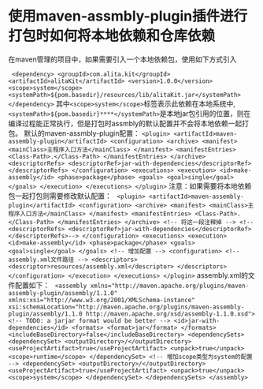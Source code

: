 使用maven-assmbly-plugin插件进行打包时如何将本地依赖和仓库依赖
===================================================================
在maven管理的项目中，如果需要引入一个本地依赖包，使用如下方式引入

`  <dependency>
        <groupId>com.alita.kit</groupId>
        <artifactId>alitaKit</artifactId>
        <version>1.0.0</version>
        <scope>system</scope>
        <systemPath>${pom.basedir}/resources/lib/alitaKit.jar</systemPath>
    </dependency> `
其中` <scope>system</scope> `标签表示此依赖在本地系统中,` <systemPath>${pom.basedir}****</systemPath>`是本地jar包引用的位置，则在编译过程能正常执行，但是打包时assmbly的默认配置并不会将本地依赖一起打包。
默认的maven-assmbly-plugin配置：
    ` <plugin>
            <artifactId>maven-assembly-plugin</artifactId>
                <configuration>
                    <archive>
                        <manifest>
                            <mainClass>主程序入口方法</mainClass>
                        </manifest>
                        <manifestEntries>
                            <Class-Path>.</Class-Path>
                        </manifestEntries>
                    </archive>
                    <descriptorRefs>
                        <descriptorRef>jar-with-dependencies</descriptorRef>
                    </descriptorRefs>
                </configuration>
                <executions>
                    <execution>
                        <id>make-assembly</id>
                        <phase>package</phase>
                        <goals>
                            <goal>single</goal>
                        </goals>
                </execution>
            </executions>
        </plugin> `
注意：如果需要将本地依赖包一起打包则需要修改默认配置：
` <plugin>
                <artifactId>maven-assembly-plugin</artifactId>
                <configuration>
                    <archive>
                        <manifest>
                            <mainClass>主程序入口方法</mainClass>
                        </manifest>
                        <manifestEntries>
                            <Class-Path>.</Class-Path>
                        </manifestEntries>
                    </archive>
                    <!-- 将这一段注释掉 -->
                    <!--<descriptorRefs>
                        <descriptorRef>jar-with-dependencies</descriptorRef>
                    </descriptorRefs>-->
                </configuration>
                <executions>
                    <execution>
                        <id>make-assembly</id>
                        <phase>package</phase>
                        <goals>
                            <goal>single</goal>
                        </goals>
                        <!-- 增加配置 -->
                        <configuration>
                            <!-- assembly.xml文件路径 -->
                            <descriptors>
                                <descriptor>resources/assembly.xml</descriptor>
                            </descriptors>
                        </configuration>
                    </execution>
                </executions>
            </plugin>`
assembly.xml的文件配置如下：
` <assembly xmlns="http://maven.apache.org/plugins/maven-assembly-plugin/assembly/1.1.0"
          xmlns:xsi="http://www.w3.org/2001/XMLSchema-instance"
          xsi:schemaLocation="http://maven.apache.org/plugins/maven-assembly-plugin/assembly/1.1.0 http://maven.apache.org/xsd/assembly-1.1.0.xsd">
    <!-- TODO: a jarjar format would be better -->
    <id>jar-with-dependencies</id>
    <formats>
        <format>jar</format>
    </formats>
    <includeBaseDirectory>false</includeBaseDirectory>
    <dependencySets>
        <dependencySet>
            <outputDirectory>/</outputDirectory>
            <useProjectArtifact>true</useProjectArtifact>
            <unpack>true</unpack>
            <scope>runtime</scope>
        </dependencySet>
        <!-- 增加scope类型为system的配置 -->
        <dependencySet>
            <outputDirectory>/</outputDirectory>
            <useProjectArtifact>true</useProjectArtifact>
            <unpack>true</unpack>
            <scope>system</scope>
        </dependencySet>
    </dependencySets>
</assembly>`
